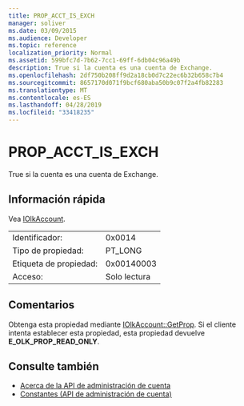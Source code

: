 ```yaml
---
title: PROP_ACCT_IS_EXCH
manager: soliver
ms.date: 03/09/2015
ms.audience: Developer
ms.topic: reference
localization_priority: Normal
ms.assetid: 599bfc7d-7b62-7cc1-69ff-6db04c96a49b
description: True si la cuenta es una cuenta de Exchange.
ms.openlocfilehash: 2df750b208ff9d2a18cb0d7c22ec6b32b658c7b4
ms.sourcegitcommit: 8657170d071f9bcf680aba50b9c07f2a4fb82283
ms.translationtype: MT
ms.contentlocale: es-ES
ms.lasthandoff: 04/28/2019
ms.locfileid: "33418235"
---
```

# <a name="prop_acct_is_exch"></a>PROP_ACCT_IS_EXCH

True si la cuenta es una cuenta de Exchange.
  
## <a name="quick-info"></a>Información rápida

Vea [IOlkAccount](iolkaccount.md).
  
|||
|:-----|:-----|
|Identificador:  <br/> |0x0014  <br/> |
|Tipo de propiedad:  <br/> |PT_LONG  <br/> |
|Etiqueta de propiedad:  <br/> |0x00140003  <br/> |
|Acceso:  <br/> |Solo lectura  <br/> |
   
## <a name="remarks"></a>Comentarios

Obtenga esta propiedad mediante [IOlkAccount::GetProp](iolkaccount-getprop.md). Si el cliente intenta establecer esta propiedad, esta propiedad devuelve **E_OLK_PROP_READ_ONLY**. 
  
## <a name="see-also"></a>Consulte también

- [Acerca de la API de administración de cuenta](about-the-account-management-api.md) 
- [Constantes (API de administración de cuenta)](constants-account-management-api.md)

